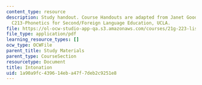 ```yaml
---
content_type: resource
description: Study handout. Course Handouts are adapted from Janet Goodwin's AP&TESL
  C213-Phonetics for Second/Foreign Language Education, UCLA.
file: https://ol-ocw-studio-app-qa.s3.amazonaws.com/courses/21g-223-listening-speaking-and-pronunciation-fall-2004/1a90a9fc439614eba47f7deb2c9251e8_MIT21G_223F04_intonation.pdf
file_type: application/pdf
learning_resource_types: []
ocw_type: OCWFile
parent_title: Study Materials
parent_type: CourseSection
resourcetype: Document
title: Intonation
uid: 1a90a9fc-4396-14eb-a47f-7deb2c9251e8
---
```

